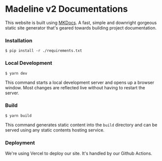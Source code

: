 # Madeline v2 Documentations 

This website is built using [MKDocs](https://www.mkdocs.org/). A fast, simple and downright gorgeous static site generator that's geared towards building project documentation.

### Installation

```
$ pip install -r ./requirements.txt
```

### Local Development

```
$ yarn dev
```

This command starts a local development server and opens up a browser window. Most changes are reflected live without having to restart the server.

### Build

```
$ yarn build
```

This command generates static content into the `build` directory and can be served using any static contents hosting service.

### Deployment

We're using Vercel to deploy our site. It's handled by our Github Actions.
